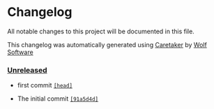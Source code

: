 # Changelog

All notable changes to this project will be documented in this file.


This changelog was automatically generated using [Caretaker](https://github.com/DevelopersToolbox/caretaker) by [Wolf Software](https://github.com/WolfSoftware)

### [Unreleased](https://github.com/DockerToolbox/tgenv/compare/v0.1.0...HEAD)

- first commit [`[head]`](https://github.com/DockerToolbox/tgenv/commit/)

- The initial commit [`[91a5d4d]`](https://github.com/DockerToolbox/tgenv/commit/91a5d4dd7eb7bc04575ccf7512a1a40ed98c27da)

